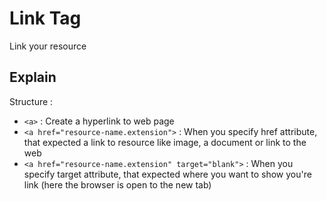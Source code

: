 # Link Tag
Link your resource

## Explain
Structure :
- `<a>` : Create a hyperlink to web page
- `<a href="resource-name.extension">` : When you specify href attribute, that expected a link to resource like image, a document or link to the web 
- `<a href="resource-name.extension" target="blank">` : When you specify target attribute, that expected where you want to show you're link (here the browser is open to the new tab)